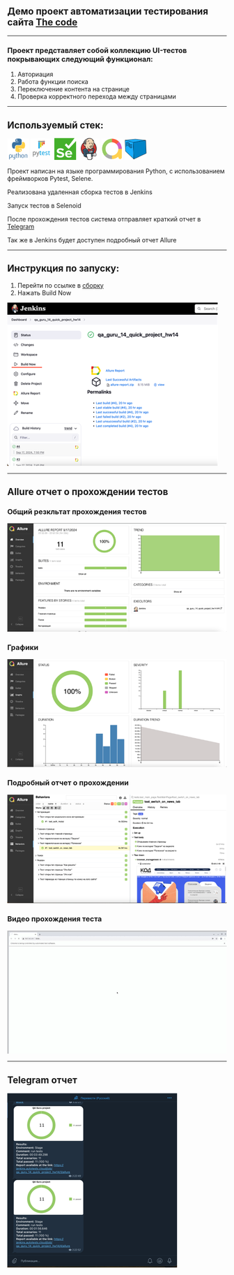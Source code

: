 ## Демо проект автоматизации тестирования сайта [The code](https://thecode.media/)

---
### Проект представляет собой коллекцию UI-тестов покрывающих следующий функционал:
1. Авториация
2. Работа функции поиска
3. Переключение контента на странице
4. Проверка корректного перехода между страницами

---
## Используемый стек:
<p align="left">
<img src="resources/python-original-wordmark.svg" width="50" height="50"/>
<img src="resources/pytest-original-wordmark.svg" width="50" height="50"/>
<img src="resources/Selenium.png" width="50" height="50"/>
<img src="resources/jenkins-original.svg" width="50" height="50"/>
<img src="resources/AllureReport.png" width="50" height="50"/>
<img src="resources/Selenoid.png" width="50" height="50"/>

</p>

Проект написан на языке программирования Python, с использованием фреймворков Pytest, Selene. 

Реализована удаленная сборка тестов в Jenkins 

Запуск тестов в Selenoid

После прохождения тестов система отправляет краткий отчет в [Telegram](https://t.me/demo_project_notifications) 

Так же в Jenkins будет доступен подробный отчет Allure

---
## Инструкция по запуску:
1. Перейти по ссылке в [сборку](https://jenkins.autotests.cloud/job/qa_guru_14_quick_project_hw14/)
2. Нажать Build Now
<img src="resources/Jenkins_Build_Now.png"/>

---
## Allure отчет о прохождении тестов
### Общий резкльтат прохождения тестов
<img src="resources/allure_general_report.png"/>

### Графики
<img src="resources/allure_grafics.png"/>


### Подробный отчет о прохождении
<img src="resources/allure_detailed_report.png"/>

### Видео прохождения теста
<img src="resources/selenoid_file.gif"/>

---
## Telegram отчет
<img src="resources/telegram_allure_report.png"/>


